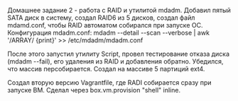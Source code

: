Домашнее задание 2 - работа с RAID и утилитой mdadm.
Добавил пятый SATA диск в систему, создал RAID6 из 5 дисков, создал файл mdamd.conf, чтобы RAID автоматом собирался при запуске ОС.
Конфигурация mdadm.conf:
mdadm --detail --scan --verbose | awk '/ARRAY/ {print}' >> /etc/mdadm/mdadm.conf

После этого запустил утилиту Script, провел тестирование отказа диска (mdadm --fail), его удаления из RAID и добавления обратно. Убедился, что массив персобирается.
Создал на массиве 5 партиций ext4.

Создал вторую версию Vagrantfile, где RADI собирается сразу при запуске ВМ. Сделал через box.vm.provision "shell" inline.

